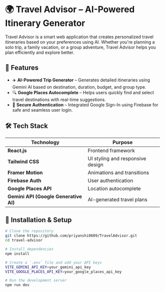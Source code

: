 # 🌍 Travel Advisor – AI-Powered Itinerary Generator

Travel Advisor is a smart web application that creates personalized travel itineraries based on your preferences using AI. Whether you're planning a solo trip, a family vacation, or a group adventure, Travel Advisor helps you plan efficiently and explore better.

## 🚀 Features

- ✈️ **AI-Powered Trip Generator** – Generates detailed itineraries using Gemini AI based on destination, duration, budget, and group type.
- 🔍 **Google Places Autocomplete** – Helps users quickly find and select travel destinations with real-time suggestions.
- 🔐 **Secure Authentication** – Integrated Google Sign-In using Firebase for safe and seamless user login.




## 🛠 Tech Stack

| Technology | Purpose |
|------------|---------|
| **React.js** | Frontend framework |
| **Tailwind CSS** | UI styling and responsive design |
| **Framer Motion** | Animations and transitions |
| **Firebase Auth** | User authentication |
| **Google Places API** | Location autocomplete |
| **Gemini API (Google Generative AI)** | AI-generated travel plans |

## 🔧 Installation & Setup

```bash
# Clone the repository
git clone https://github.com/priyanshi0609/TravelAdvisor.git
cd travel-advisor

# Install dependencies
npm install

# Create a `.env` file and add your API keys
VITE_GEMINI_API_KEY=your_gemini_api_key
VITE_GOOGLE_PLACES_API_KEY=your_google_places_api_key

# Run the development server
npm run dev

